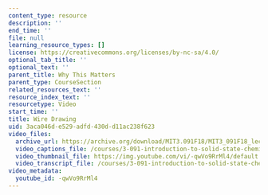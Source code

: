 ```yaml
---
content_type: resource
description: ''
end_time: ''
file: null
learning_resource_types: []
license: https://creativecommons.org/licenses/by-nc-sa/4.0/
optional_tab_title: ''
optional_text: ''
parent_title: Why This Matters
parent_type: CourseSection
related_resources_text: ''
resource_index_text: ''
resourcetype: Video
start_time: ''
title: Wire Drawing
uid: 3aca046d-e529-adfd-430d-d11ac238f623
video_files:
  archive_url: https://archive.org/download/MIT3.091F18/MIT3_091F18_lec17_wtm_300k.mp4
  video_captions_file: /courses/3-091-introduction-to-solid-state-chemistry-fall-2018/-qwVo9RrMl4_captions.webvtt
  video_thumbnail_file: https://img.youtube.com/vi/-qwVo9RrMl4/default.jpg
  video_transcript_file: /courses/3-091-introduction-to-solid-state-chemistry-fall-2018/-qwVo9RrMl4_transcript.pdf
video_metadata:
  youtube_id: -qwVo9RrMl4
---
```

